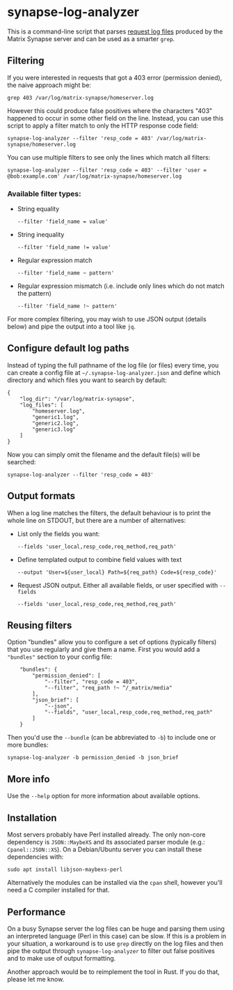 # synapse-log-analyzer

This is a command-line script that parses [request log files][log_format]
produced by the Matrix Synapse server and can be used as a smarter `grep`.

## Filtering

If you were interested in requests that got a 403 error (permission denied),
the naive approach might be:

```
grep 403 /var/log/matrix-synapse/homeserver.log
```

However this could produce false positives where the characters "403" happened
to occur in some other field on the line.  Instead, you can use this script to
apply a filter match to only the HTTP response code field:

```
synapse-log-analyzer --filter 'resp_code = 403' /var/log/matrix-synapse/homeserver.log
```

You can use multiple filters to see only the lines which match all filters:

```
synapse-log-analyzer --filter 'resp_code = 403' --filter 'user = @bob:example.com' /var/log/matrix-synapse/homeserver.log
```

### Available filter types:

- String equality
  ```
  --filter 'field_name = value'
  ```

- String inequality
  ```
  --filter 'field_name != value'
  ```

- Regular expression match
  ```
  --filter 'field_name ~ pattern'
  ```

- Regular expression mismatch (i.e. include only lines which do not match the pattern)
  ```
  --filter 'field_name !~ pattern'
  ```

For more complex filtering, you may wish to use JSON output (details below) and
pipe the output into a tool like `jq`.

## Configure default log paths

Instead of typing the full pathname of the log file (or files) every time, you
can create a config file at `~/.synapse-log-analyzer.json` and define which
directory and which files you want to search by default:

```
{
    "log_dir": "/var/log/matrix-synapse",
    "log_files": [
        "homeserver.log",
        "generic1.log",
        "generic2.log",
        "generic3.log"
    ]
}
```

Now you can simply omit the filename and the default file(s) will be searched:

```
synapse-log-analyzer --filter 'resp_code = 403'
```


## Output formats

When a log line matches the filters, the default behaviour is to print the
whole line on STDOUT, but there are a number of alternatives:

- List only the fields you want:
  ```
  --fields 'user_local,resp_code,req_method,req_path'
  ```

- Define templated output to combine field values with text
  ```
  --output 'User=${user_local} Path=${req_path} Code=${resp_code}'
  ```

- Request JSON output. Either all available fields, or user specified with `--fields`
  ```
  --fields 'user_local,resp_code,req_method,req_path'
  ```

## Reusing filters

Option "bundles" allow you to configure a set of options (typically filters) that
you use regularly and give them a name.  First you would add a `"bundles"` section
to your config file:

```
    "bundles": {
        "permission_denied": [
            "--filter", "resp_code = 403",
            "--filter", "req_path !~ ^/_matrix/media"
        ],
        "json_brief": [
            "--json",
            "--fields", "user_local,resp_code,req_method,req_path"
        ]
    }
```

Then you'd use the `--bundle` (can be abbreviated to `-b`) to include one or more
bundles:

```
synapse-log-analyzer -b permission_denied -b json_brief
```

## More info

Use the `--help` option for more information about available options.

## Installation

Most servers probably have Perl installed already.  The only non-core dependency
is `JSON::MaybeXS` and its associated parser module (e.g.: `Cpanel::JSON::XS`).
On a Debian/Ubuntu server you can install these dependencies with:

```
sudo apt install libjson-maybexs-perl
```

Alternatively the modules can be installed via the `cpan` shell, however you'll
need a C compiler installed for that.

## Performance

On a busy Synapse server the log files can be huge and parsing them using an
interpreted language (Perl in this case) can be slow.  If this is a problem in
your situation, a workaround is to use `grep` directly on the log files and
then pipe the output through `synapse-log-analyzer` to filter out false
positives and to make use of output formatting.

Another approach would be to reimplement the tool in Rust. If you do that,
please let me know.


[log_format]: https://matrix-org.github.io/synapse/latest/usage/administration/request_log.html`
